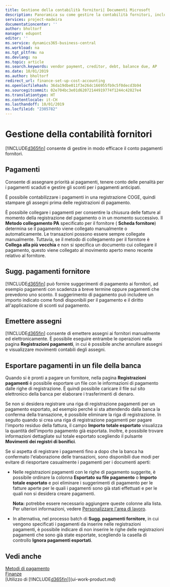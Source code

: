 ```yaml
---
title: Gestione della contabilità fornitori| Documenti Microsoft
description: Panoramica su come gestire la contabilità fornitori, inclusi i pagamenti fornitore, i creditori, i debiti e saldi scaduti.
services: project-madeira
documentationcenter: ''
author: bholtorf
manager: edupont
editor: ''
ms.service: dynamics365-business-central
ms.workload: na
ms.tgt_pltfrm: na
ms.devlang: na
ms.topic: article
ms.search.keywords: vendor payment, creditor, debt, balance due, AP
ms.date: 10/01/2019
ms.author: bholtorf
redirect_url: finance-set-up-cost-accounting
ms.openlocfilehash: 36da19dbe011f3e26dc166955fb9c5f0decd3b94
ms.sourcegitcommit: 02e704bc3e01d62072144919774f1244c42827e4
ms.translationtype: HT
ms.contentlocale: it-CH
ms.lasthandoff: 10/01/2019
ms.locfileid: "2305782"
---
```

# <a name="managing-payables"></a>Gestione della contabilità fornitori
[!INCLUDE[d365fin](includes/d365fin_md.md)] consente di gestire in modo efficace il conto pagamenti fornitori.  

## <a name="payments"></a>Pagamenti
Consente di assegnare priorità ai pagamenti, tenere conto delle penalità per i pagamenti scaduti e gestire gli sconti per i pagamenti anticipati.

È possibile contabilizzare i pagamenti in una registrazione COGE, quindi stampare gli assegni prima delle registrazioni di pagamento.

È possibile collegare i pagamenti per consentire la chiusura delle fatture al momento della registrazione del pagamento o in un momento successivo. Il **Metodo collegamento PA** specificato per il fornitore ( **Scheda fornitore**) determina se il pagamento viene collegato manualmente o automaticamente. Le transazioni possono essere sempre collegate manualmente. Tuttavia, se il metodo di collegamento per il fornitore è **Collega alla più vecchia** e non si specifica un documento cui collegare il pagamento, questo viene collegato al movimento aperto meno recente relativo al fornitore.

## <a name="suggest-vendor-payments"></a>Sugg. pagamenti fornitore
[!INCLUDE[d365fin](includes/d365fin_md.md)] può fornire suggerimenti di pagamento ai fornitori, ad esempio pagamenti con scadenza a breve termine oppure pagamenti che prevedono uno sconto. Il suggerimento di pagamento può includere un importo indicato come fondi disponibili per il pagamento e il diritto all'applicazione di sconti sul pagamento.

## <a name="issue-checks"></a>Emettere assegni
[!INCLUDE[d365fin](includes/d365fin_md.md)] consente di emettere assegni ai fornitori manualmente ed elettronicamente. È possibile eseguire entrambe le operazioni nella pagina **Registrazioni pagamenti**, in cui è possibile anche annullare assegni e visualizzare movimenti contabili degli assegni.

## <a name="export-payments-to-a-bank-file"></a>Esportare pagamenti in un file della banca
Quando si è pronti a pagare un fornitore, nella pagina **Registrazioni pagamenti** è possibile esportare un file con le informazioni di pagamento dalle righe di registrazione. È quindi possibile caricare il file sul sito elettronico della banca per elaborare i trasferimenti di denaro.

Se non si desidera registrare una riga di registrazione pagamenti per un pagamento esportato, ad esempio perché si sta attendendo dalla banca la conferma della transazione, è possibile eliminare la riga di registrazione. In seguito quando si crea una riga di registrazione pagamenti per pagare l'importo residuo della fattura, il campo **Importo totale esportato** visualizza la quantità dell'importo pagamento già esportata. Inoltre, è possibile trovare informazioni dettagliate sul totale esportato scegliendo il pulsante **Movimenti dei registri di bonifici**.

Se si aspetta di registrare i pagamenti fino a dopo che la banca ha confermato l'elaborazione delle transazioni, sono disponibili due modi per evitare di riesportare casualmente i pagamenti per i documenti aperti:  

* Nelle registrazioni pagamenti con le righe di pagamento suggerite, è possibile ordinare la colonna **Esportato su file pagamento** o **Importo totale esportato** e poi eliminare i suggerimenti di pagamento per le fatture aperte per le quali i pagamenti sono già stati effettuati e per le quali non si desidera creare pagamenti.

    **Nota:** potrebbe essere necessario aggiungere queste colonne alla lista. Per ulteriori informazioni, vedere [Personalizzare l'area di lavoro](ui-personalization-user.md).  
* In alternativa, nel processo batch di **Sugg. pagamenti fornitore**, in cui vengono specificati i pagamenti da inserire nelle registrazioni pagamenti, è possibile indicare di non inserire le righe delle registrazioni pagamenti che sono già state esportate, scegliendo la casella di controllo **Ignora pagamenti esportati**.

## <a name="see-also"></a>Vedi anche
[Metodi di pagamento](finance-payment-methods.md)  
[Finanze](finance.md)  
[Utilizzo di [!INCLUDE[d365fin](includes/d365fin_md.md)]](ui-work-product.md)
